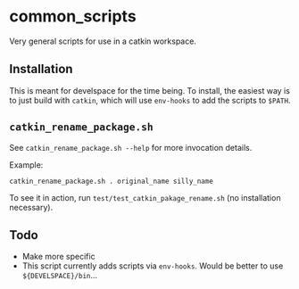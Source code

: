 # common_scripts

Very general scripts for use in a catkin workspace.

## Installation

This is meant for develspace for the time being. To install, the easiest way is to just build with `catkin`, which will use `env-hooks` to add the scripts to `$PATH`.

## `catkin_rename_package.sh`

See `catkin_rename_package.sh --help` for more invocation details.

Example:

	catkin_rename_package.sh . original_name silly_name

To see it in action, run `test/test_catkin_pakage_rename.sh` (no installation necessary).

## Todo

*	Make more specific
*	This script currently adds scripts via `env-hooks`. Would be better to use `${DEVELSPACE}/bin`...
